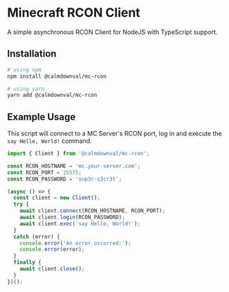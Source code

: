 # Minecraft RCON Client

A simple asynchronous RCON Client for NodeJS with TypeScript support.

## Installation

```sh
# using npm
npm install @calmdownval/mc-rcon

# using yarn
yarn add @calmdownval/mc-rcon
```

## Example Usage

This script will connect to a MC Server's RCON port, log in and execute the
`say Hello, World!` command.

```ts
import { Client } from '@calmdownval/mc-rcon';

const RCON_HOSTNAME = 'mc.your-server.com';
const RCON_PORT = 25575;
const RCON_PASSWORD = 'sup3r-s3cr3t';

(async () => {
  const client = new Client();
  try {
    await client.connect(RCON_HOSTNAME, RCON_PORT);
    await client.login(RCON_PASSWORD);
    await client.exec('say Hello, World!');
  }
  catch (error) {
    console.error('An error occurred:');
    console.error(error);
  }
  finally {
    await client.close();
  }
})();
```
